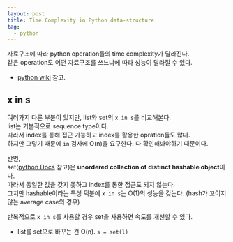 ```yaml
---
layout: post
title: Time Complexity in Python data-structure
tag:
  - python
---
```


자료구조에 따라 python operation들의 time complexity가 달라진다.  
같은 operation도 어떤 자료구조를 쓰느냐에 따라 성능이 달라질 수 있다.
- [python wiki](https://wiki.python.org/moin/TimeComplexity) 참고.

## x in s
여러가지 다른 부분이 있지만, list와 set의 `x in s`를 비교해본다.  
list는 기본적으로 sequence type이다.  
따라서 index를 통해 접근 가능하고 index를 활용한 opration들도 많다.  
하지만 그렇기 때문에 `in` 검사에 O(n)을 요구한다. 다 확인해봐야하기 때문이다.  

반면,  
set([python Docs](https://docs.python.org/3.8/library/stdtypes.html#set-types-set-frozenset) 참고)은 **unordered collection of distinct hashable object**이다.  
따라서 동일한 값을 갖지 못하고 index를 통한 접근도 되지 않는다.  
그치만 hashable이라는 특성 덕분에 `x in s`는 O(1)의 성능을 갖는다. (hash가 꼬이지 않는 average case의 경우)  

반복적으로 `x in s`를 사용할 경우 set을 사용하면 속도를 개선할 수 있다.  
- list를 set으로 바꾸는 건 O(n). `s = set(l)`  
